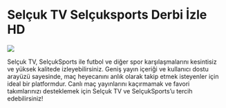 # Selçuk TV Selçuksports Derbi İzle HD
[<img src="https://i.ibb.co/GzTL6TC/siteyegirisyap.gif">](https://shortlinkapp.com/MQkry)

Selçuk TV, SelçukSports ile futbol ve diğer spor karşılaşmalarını kesintisiz ve yüksek kalitede izleyebilirsiniz. Geniş yayın içeriği ve kullanıcı dostu arayüzü sayesinde, maç heyecanını anlık olarak takip etmek isteyenler için ideal bir platformdur. Canlı maç yayınlarını kaçırmamak ve favori takımlarınızı desteklemek için Selçuk TV ve SelçukSports’u tercih edebilirsiniz!

